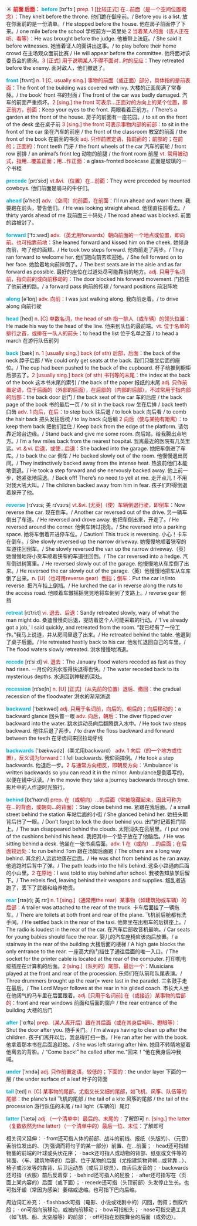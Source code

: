 ☀ <font color="red">**前面 后面：**</font>
<font color="sky blue">**before**</font> [bɪ'fɔ:] 
<font color="#c00000">prep. 1 [比较正式] 在…前面（是一个空间位置概念）：</font>They knelt before the throne. 他们跪在御座前。/ Before you is a list. 放在你面前的是一份清单。/ He stopped before the house. 他在房子前面停了下来。/ one mile before the school 学校前方一英里处 <font color="#c00000">2 当着某人的面（该人正在听、看等）：</font>He was brought before the judge. 他被带上法庭。/ She said it before witnesses. 她当着证人的面讲出这事。/ to play before their home crowd 在主场观众面前比赛 / He will appear before the committee. 他将面对该委员会的质询。<font color="#c00000">3 [正式] 用于说明某人不得不面对…时的反应：</font>They retreated before the enemy. 面对敌人，他们撤退了。

<font color="sky blue">**front**</font> [frʌnt] 
<font color="#c00000">n. 1 [C, usually sing.] 事物的前面（或正面）部分，具体指的是前表面：</font>The front of the building was covered with ivy. 大楼的正面爬满了常春藤。/ the book’ front 书的封面 / The front of the car was badly damaged. 汽车的前面严重损坏。<font color="#c00000">2 [sing.] the front 可表示…正面对的方向上的某个位置，即正前方，前面：</font>Keep your eyes to the front. 两眼看着正前方。/ There’s a garden at the front of the house. 房子的前面有一座花园。/ to sit on the front of the desk 坐在桌子前 <font color="#c00000">3 [sing.] the front 可表示事物内部的前部：</font>to sit in the front of the car 坐在汽车的前座 / the front of the classroom 教室的前面 / the front of the book 在前面的书页 <font color="#c00000">adj. 只作前置定语，指前面的；前部的；在前的；正面的：</font>front teeth 门牙 / the front wheels of the car 汽车的前轮 / front row 前排 / an animal’s front leg 动物的前腿 / the front room 前屋 <font color="#c00000">vt. 常用被动式，指用…覆盖正面；用…作正面：</font>a glass-fronted bookcase 正面是玻璃的一个书柜    
           
<font color="sky blue">**precede**</font> [prɪˈsi:d]
<font color="#c00000">vt.&vi.（位置）在…前面：</font>They were preceded by mounted cowboys. 他们前面是骑马的牛仔们。

<font color="sky blue">**ahead**</font> [ə'hed] 
<font color="#c00000">adv.（空间）向前面，在前面：</font>I’ll run ahead and warn them. 我要跑在前头，警告他们。/ He was looking straight ahead. 他径直往前看去。/ thirty yards ahead of me 我前面三十码处 / The road ahead was blocked. 前面的路被封了。 

<font color="sky blue">**forward**</font> ['fɔ:wəd] 
<font color="#c00000">adv.（英尤用forwards）朝向前面的一个地点或位置，即向前。也可指靠前地：</font>She leaned forward and kissed him on the cheek. 她倾身向前，吻了他的面颊。/ He took two steps forward. 他向前走了两步。/ They ran forward to welcome her. 他们跑向前去欢迎她。/ She fell forward on to her face. 她脸着地向前摔倒了。/ The best seats are in the aisle and as far forward as possible. 最好的座位在过道处尽可能靠前的地方。<font color="#c00000">adj. 只用于名词前，指向前的或向前移动的：</font>The door blocked his forward movement. 门挡住了他前进的路。/ a forward pass 向前的传球 / forward positions 前沿阵地

<font color="sky blue">**along**</font> [ə'lɒŋ] 
<font color="#c00000">adv. 向前：</font>I was just walking along. 我向前走着。/ to drive along 向前行驶

<font color="sky blue">**head**</font> [hed] 
<font color="#c00000">n. [C] 单数名词，the head of sth 指一排人（或车辆）的领头位置：</font>He made his way to the head of the line. 他来到队伍的最前端。<font color="#c00000">vt. 位于名单的排行之首，或排在一队人的前头：</font>to head the list 位于名单之首 / to head a march 在游行队伍前列

<font color="sky blue">**back**</font> [bæk] 
<font color="#c00000">n. 1 [usually sing.] back (of sth) 后部，后面：</font>the back of the neck 脖子后部 / We could only get seats at the back. 我们只能坐后面的座位。/ The cup had been pushed to the back of the cupboard. 杯子给推到橱柜后部去了。<font color="#c00000">2 [usually sing.] back (of sth) 书刊等的末尾：</font>the index at the back of the book 这本书末尾的索引 / the back of the paper 报纸的末尾 <font color="#c00000">adj. 只作前置定语，位于后面的（外部的后面），在后部的（内部的后部），不过常用于指内部的后部：</font>the back door 后门 / the back seat of the car 车的后座 / the back page of the book 书的最后一页 / to sit in the back row 坐在后排 / back teeth 臼齿 <font color="#c00000">adv. 1 向后，在后：</font>to step back 往后退 / to look back 向后看 / to comb the hair back 把头发往后梳 / to lay back 向后躺 <font color="#c00000">2 向后（使与某物有距离）：</font>to keep them back 把他们拦住 / Keep back from the edge of the platform. 请勿靠近站台边缘。/ Stand back and give me some room. 向后站，给我腾出点地方。/ I’m a few miles back from the nearest hospital. 我离最近的医院有几英里远。<font color="#c00000">vt.＆vi. 后退，或使…后退：</font>She backed into the garage. 她把车倒进了车库。/ to back the car 倒车 / He backed slowly out of the room. 他慢慢退出房间。/ They instinctively backed away from the intense heat. 热浪前他们本能地倒退。/ He took a step forward and she nervously backed away. 他上前一步，她紧张地后退。/ Back off! There’s no need to yell at me. 走开点儿！不用对我大吼大叫。/ The children backed away from him in fear. 孩子们吓得倒退着躲开了他。
        
<font color="sky blue">**reverse**</font> [rɪˈvɜ:s; 美 rɪˈvɜ:rs]
<font color="#c00000">vt.&vi. [尤英]（使）车辆倒退行驶，即倒车：</font>Now reverse the car. 现在倒车。/ Another car reversed out of the drive. 另一辆车倒出了车道。/ He reversed and drove away. 他把车倒出来，开走了。/ He reversed around the corner. 他倒车转过拐角。/ She reversed into a parking space. 她将车倒着开进停车位。/ Caution! This truck is reversing. 小心！卡车在倒车。/ She slowly reversed up the narrow driveway. 她慢慢地顺着狭窄的车道往回倒车。/ She slowly reversed the van up the narrow driveway.（英）她慢慢地将小货车顺着狭窄的车道往回倒。/ The car reversed into a hedge. 汽车倒进树篱里。/ He reversed slowly out of the garage. 他慢慢地从车库倒了出来。/ He reversed the car slowly out of the garage.（英）他慢慢地把车从车库倒了出来。<font color="#c00000">n. [U]（也可用reverse gear）倒挡；倒车：</font>Put the car in/into reverse. 把汽车挂上倒挡。/ He lurched the car in reverse along the ruts to the access road. 他顺着车辙摇摇晃晃地将车倒到了支路上。/ reverse gear 倒挡

<font color="sky blue">**retreat**</font> [rɪˈtri:t]
<font color="#c00000">vi. 退去、后退：</font>Sandy retreated slowly, wary of what the man might do. 桑迪慢慢向后退，提防着这个人可能采取的行动。/ 'I've already got a job,' I said quickly, and retreated from the room. “我已经有了一份工作。”我马上说道，并从房间里退了出来。/ He retreated behind the table. 他退到了桌子后面。/ He retreated hastily back to his car. 他匆忙退回自己的车里。/ The flood waters slowly retreated. 洪水慢慢地消退。
           
<font color="sky blue">**recede**</font> [rɪˈsi:d]
<font color="#c00000">vi. 退去：</font>The January flood waters receded as fast as they had risen. 一月份的洪水涨得快退得也快。/ The water receded back to its mysterious depths. 水退回到神秘的深处。
           
<font color="sky blue">**recession**</font> [rɪˈseʃn]
<font color="#c00000">n. [U] [正式]（从先前的位置）退后、撤回：</font>the gradual recession of the floodwater 洪水的渐渐消退

<font color="sky blue">**backward**</font> ['bækwəd] 
<font color="#c00000">adj. 只用于名词前，向后的，朝后的；向后移动的：</font>a backward glance 回头瞥一眼 <font color="#c00000">adv. 向后，朝后：</font>The diver flipped over backward into the water. 跳水运动员向后翻腾跳入水中。/ He took two steps backward. 他往后退了两步。/ to draw the floss backward and forward between the teeth 在牙齿间来回拉动牙线  

<font color="sky blue">**backwards**</font> ['bækwədz]（美尤用backward）
<font color="#c00000">adv. 1 向后（的一个地方或位置），反义词为forward：</font>I fell backwards. 我仰面摔倒。/ He took a step backwards. 他退后一步。<font color="#c00000">2 与通常方向相反，即朝反方向：</font>‘Ambulance’ is written backwards so you can read it in the mirror. Ambulance是倒着写的，以便在镜中认读。/ In the movie they take a journey backwards through time. 影片中的人作逆时光旅行。

<font color="sky blue">**behind**</font> [bɪ'haɪnd] 
<font color="#c00000">prep. 在（或朝向）…的后面（常被隐藏起来，因此可称为在…的背面，或朝向…的背面）：</font>Stay close behind me. 紧跟在我后面。/ a small street behind the station 车站后面的小街 / She glanced behind her. 她扭头朝背后扫了一眼。/ Don’t forget to lock the door behind you. 出门时记着把门锁上。/ The sun disappeared behind the clouds. 太阳消失在云层里。/ I put one of the cushions behind his head. 我把其中一个垫子放在了他脑后。/ He was sitting behind a desk. 他坐在一张书桌后面。<font color="#c00000">adv. 1 在（或向）…的后面；在后面较远处：</font>to run behind Tom 跟在汤姆后面跑 / The others are a long way behind. 其余的人远远地落在后面。/ He was shot from behind as he ran away. 他逃跑时后背中了弹。/ The path leads into the hills behind. 这条小路通向后面的小山里。<font color="#c00000">2 在原地：</font>I was told to stay behind after school. 我被告知放学后留下。/ The rebels fled, leaving behind their weapons and supplies. 叛乱者逃跑了，丢下了武器和给养物资。
           
<font color="sky blue">**rear**</font> [rɪə(r); 美 rɪr]
<font color="#c00000">n. 1 [sing.]（通常用the rear）某事物（如建筑物或车辆）的后部：</font>A trailer was attached to the rear of the truck. 卡车后面挂了一辆拖车。/ There are toilets at both front and rear of the plane. 飞机前后舱都有洗手间。/ He settled back in the rear of the taxi. 他靠坐在出租车的后排座上。/ The radio is loudest in the rear of the car. 在汽车后部收音机最响。/ Car seats for young babies should face the rear. 婴儿的汽车座椅应该向后放置。/ a stairway in the rear of the building 大楼后面的楼梯 / A high gate blocks the only entrance to the rear. 一座高大的门挡住了通往后面的唯一入口。/ The socket for the printer cable is located at the rear of the computer. 打印机电缆插座在计算机的后面。<font color="#c00000">2 [sing.]（队列的）尾部，最后一个：</font>Musicians played at the front and rear of the procession. 乐师们在队前和队尾表演。/ Three drummers brought up the rear(= were last in the parade). 三名鼓手走在最后。/ The Lord Mayor follows at the rear in his gilded coach. 市长大人坐在他阔气的马车里在后面跟着。<font color="#c00000">adj. [只用于名词前] 在（或接近）某事物的后部的：</font>front and rear windows 前面和后面的窗户 / the rear entrance of the building 大楼的后门

<font color="sky blue">**after**</font> ['ɑːftə] 
<font color="#c00000">prep.（某人离开后）跟在其后面（或在其身后喊叫、瞪眼等）：</font>Shut the door after you. 随手关门。/ I’m always having to clean up after the children. 孩子们离开以后，我总得打扫一番。/ He ran after her with the book. 他拿着那本书在后面追赶她。/ She was left staring after him. 她目不转睛地望着他离去的背影。/ “Come back!” he called after me.“回来！”他在我身后冲我喊。

<font color="sky blue">**under**</font> ['ʌndə] 
<font color="#c00000">adj. 只作前置定语，较低的；下面的：</font>the under layer 下面的一层 / the under surface of a leaf 叶子的背面

<font color="sky blue">**tail**</font> [teɪl] 
<font color="#c00000">n. [C] 某事物的尾部，尤指又长又细的尾部，如飞机、风筝、队伍等的尾部：</font>the plane’s tail 飞机的尾部 / the tail of a kite 风筝的尾部 / the tail of the procession 游行队伍的末尾 / tail light（车辆的）尾灯 

<font color="sky blue">**latter**</font> ['lætə] 
<font color="#c00000">adj.（一个清单中）最后的、末尾的：</font>了解即可 <font color="#c00000">n. [sing.] the latter（复数依然为the latter）（一个清单中的）最后一位、末位：</font>了解即可

相关词义延伸：
· front还可指人体的前部、战斗的前线、报纸（头版的）、（元音）舌前位发出的、（为强调而将句子的某一部分）前置、在…前面；
· head还可指植物茎的前端的叶球或头状花序；
· back还可指人或动物的背部、纸张或文件等的背面、（车、建筑物等的）后部、位于某物的后面（尤指建筑物背朝…或背靠…）、椅子或沙发等的靠背、后卫运动员（或后卫球员）、由舌后发音的；
· backwards还可指（衣服）前后反着穿；
· behind还可指人的屁股；
· after还可指写在（页面上某内容的）后面（或下面）；
· recede还可指（头顶前部）头发停止生长。也可指牙龈（常因为感染）萎缩或退缩。也可指下巴向后缩。

周边词汇补充：
· flashback可指（电影、小说或戏剧中的）闪回，倒叙；倒叙片段；
· on可指向前移动，或被向前移动；
· bow可指船头；
· nose可指交通工具（如飞机、船、太空船等）的前部；
· off可指在剧院舞台的后面（或旁边）。
